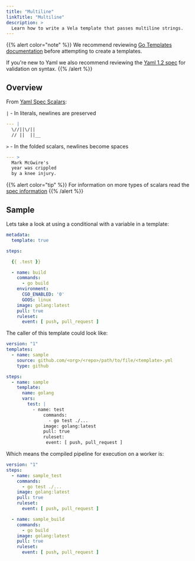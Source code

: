 ```yaml
---
title: "Multiline"
linkTitle: "Multiline"
description: >
  Learn how to write a Vela template that passes multiline strings.
---
```


{{% alert color="note" %}}
We recommend reviewing [Go Templates documentation](https://golang.org/pkg/text/template/) before attempting to create a templates.

 If you're new to Yaml we also recommend reviewing the [Yaml 1.2 spec](https://yaml.org/spec/1.2/spec.html) for validation on syntax.
{{% /alert %}}

## Overview

From [Yaml Spec Scalars](https://yaml.org/spec/1.2/spec.html):

`|` - In literals, newlines are preserved

```yaml
--- |
  \//||\/||
  // ||  ||__
```

`>` - In the folded scalars, newlines become spaces

```yaml
--- >
  Mark McGwire's
  year was crippled
  by a knee injury.
```

{{% alert color="tip" %}}
For information on more types of scalars read the [spec information](https://yaml.org/spec/1.2/spec.html#id2760844)
{{% /alert %}}

## Sample

Lets take a look at using a conditional with a variable in a template:

```yaml
metadata:
  template: true

steps:

  {{ .test }}

  - name: build
    commands:
      - go build
    environment:
      CGO_ENABLED: '0'
      GOOS: linux
    image: golang:latest
    pull: true
    ruleset:
      event: [ push, pull_request ]
```

The caller of this template could look like:

```yaml
version: "1"
templates:
  - name: sample
    source: github.com/<org>/<repo>/path/to/file/<template>.yml
    type: github

steps:
  - name: sample
    template:  
      name: golang
      vars:
        test: |
          - name: test
              commands:
                - go test ./...
              image: golang:latest
              pull: true
              ruleset:
               event: [ push, pull_request ]
```

Which means the compiled pipeline for execution on a worker is:

```yaml
version: "1"
steps:
  - name: sample_test
    commands:
      - go test ./...
    image: golang:latest
    pull: true
    ruleset:
      event: [ push, pull_request ]

  - name: sample_build
    commands:
      - go build
    image: golang:latest
    pull: true
    ruleset:
      event: [ push, pull_request ]
```
